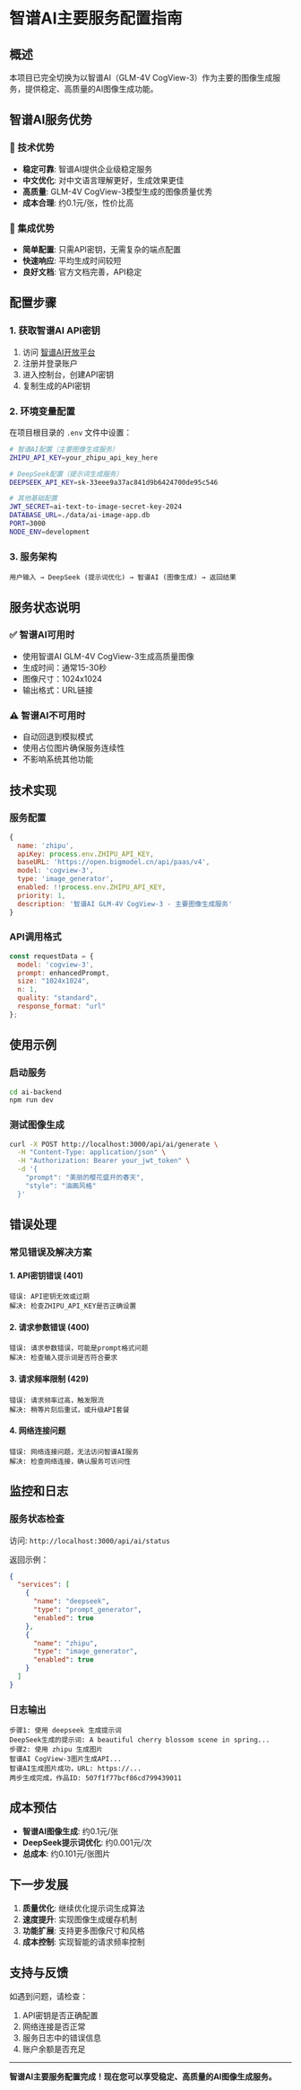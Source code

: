 # 智谱AI主要服务配置指南

## 概述

本项目已完全切换为以智谱AI（GLM-4V CogView-3）作为主要的图像生成服务，提供稳定、高质量的AI图像生成功能。

## 智谱AI服务优势

### 🎯 技术优势
- **稳定可靠**: 智谱AI提供企业级稳定服务
- **中文优化**: 对中文语言理解更好，生成效果更佳
- **高质量**: GLM-4V CogView-3模型生成的图像质量优秀
- **成本合理**: 约0.1元/张，性价比高

### 🚀 集成优势
- **简单配置**: 只需API密钥，无需复杂的端点配置
- **快速响应**: 平均生成时间较短
- **良好文档**: 官方文档完善，API稳定

## 配置步骤

### 1. 获取智谱AI API密钥

1. 访问 [智谱AI开放平台](https://open.bigmodel.cn/)
2. 注册并登录账户
3. 进入控制台，创建API密钥
4. 复制生成的API密钥

### 2. 环境变量配置

在项目根目录的 `.env` 文件中设置：

```bash
# 智谱AI配置（主要图像生成服务）
ZHIPU_API_KEY=your_zhipu_api_key_here

# DeepSeek配置（提示词生成服务）
DEEPSEEK_API_KEY=sk-33eee9a37ac841d9b6424700de95c546

# 其他基础配置
JWT_SECRET=ai-text-to-image-secret-key-2024
DATABASE_URL=./data/ai-image-app.db
PORT=3000
NODE_ENV=development
```

### 3. 服务架构

```
用户输入 → DeepSeek (提示词优化) → 智谱AI (图像生成) → 返回结果
```

## 服务状态说明

### ✅ 智谱AI可用时
- 使用智谱AI GLM-4V CogView-3生成高质量图像
- 生成时间：通常15-30秒
- 图像尺寸：1024x1024
- 输出格式：URL链接

### ⚠️ 智谱AI不可用时
- 自动回退到模拟模式
- 使用占位图片确保服务连续性
- 不影响系统其他功能

## 技术实现

### 服务配置
```javascript
{
  name: 'zhipu',
  apiKey: process.env.ZHIPU_API_KEY,
  baseURL: 'https://open.bigmodel.cn/api/paas/v4',
  model: 'cogview-3',
  type: 'image_generator',
  enabled: !!process.env.ZHIPU_API_KEY,
  priority: 1,
  description: '智谱AI GLM-4V CogView-3 - 主要图像生成服务'
}
```

### API调用格式
```javascript
const requestData = {
  model: 'cogview-3',
  prompt: enhancedPrompt,
  size: "1024x1024",
  n: 1,
  quality: "standard",
  response_format: "url"
};
```

## 使用示例

### 启动服务
```bash
cd ai-backend
npm run dev
```

### 测试图像生成
```bash
curl -X POST http://localhost:3000/api/ai/generate \
  -H "Content-Type: application/json" \
  -H "Authorization: Bearer your_jwt_token" \
  -d '{
    "prompt": "美丽的樱花盛开的春天",
    "style": "油画风格"
  }'
```

## 错误处理

### 常见错误及解决方案

#### 1. API密钥错误 (401)
```
错误: API密钥无效或过期
解决: 检查ZHIPU_API_KEY是否正确设置
```

#### 2. 请求参数错误 (400)
```
错误: 请求参数错误，可能是prompt格式问题
解决: 检查输入提示词是否符合要求
```

#### 3. 请求频率限制 (429)
```
错误: 请求频率过高，触发限流
解决: 稍等片刻后重试，或升级API套餐
```

#### 4. 网络连接问题
```
错误: 网络连接问题，无法访问智谱AI服务
解决: 检查网络连接，确认服务可访问性
```

## 监控和日志

### 服务状态检查
访问: `http://localhost:3000/api/ai/status`

返回示例：
```json
{
  "services": [
    {
      "name": "deepseek",
      "type": "prompt_generator",
      "enabled": true
    },
    {
      "name": "zhipu",
      "type": "image_generator", 
      "enabled": true
    }
  ]
}
```

### 日志输出
```
步骤1: 使用 deepseek 生成提示词
DeepSeek生成的提示词: A beautiful cherry blossom scene in spring...
步骤2: 使用 zhipu 生成图片
智谱AI CogView-3图片生成API...
智谱AI生成图片成功，URL: https://...
两步生成完成，作品ID: 507f1f77bcf86cd799439011
```

## 成本预估

- **智谱AI图像生成**: 约0.1元/张
- **DeepSeek提示词优化**: 约0.001元/次
- **总成本**: 约0.101元/张图片

## 下一步发展

1. **质量优化**: 继续优化提示词生成算法
2. **速度提升**: 实现图像生成缓存机制
3. **功能扩展**: 支持更多图像尺寸和风格
4. **成本控制**: 实现智能的请求频率控制

## 支持与反馈

如遇到问题，请检查：
1. API密钥是否正确配置
2. 网络连接是否正常
3. 服务日志中的错误信息
4. 账户余额是否充足

---

**智谱AI主要服务配置完成！现在您可以享受稳定、高质量的AI图像生成服务。** 